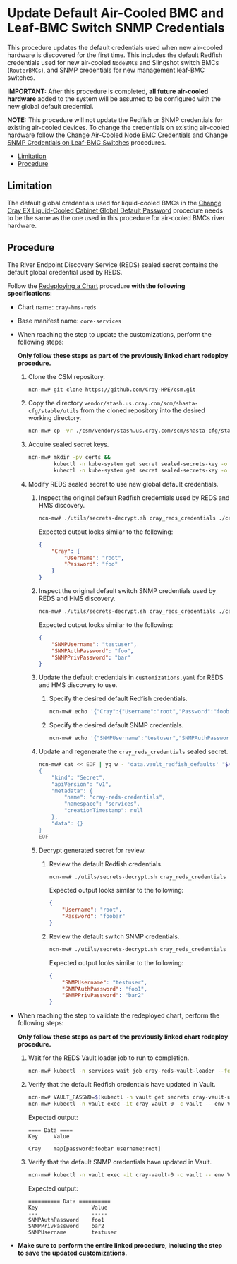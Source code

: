 # Update Default Air-Cooled BMC and Leaf-BMC Switch SNMP Credentials

This procedure updates the default credentials used when new air-cooled hardware is discovered for the first time. This includes the default Redfish credentials used for new
air-cooled `NodeBMCs` and Slingshot switch BMCs (`RouterBMCs`), and SNMP credentials for new management leaf-BMC switches.

**IMPORTANT:** After this procedure is completed, **all future air-cooled hardware** added to the system will be assumed to be configured with the new global default credential.

**NOTE:** This procedure will not update the Redfish or SNMP credentials for existing air-cooled devices. To change the credentials on existing air-cooled hardware follow the
[Change Air-Cooled Node BMC Credentials](Change_Air-Cooled_Node_BMC_Credentials.md) and [Change SNMP Credentials on Leaf-BMC Switches](Change_SNMP_Credentials_on_Leaf_BMC_Switches.md) procedures.

- [Limitation](#limitation)
- [Procedure](#procedure)

## Limitation

The default global credentials used for liquid-cooled BMCs in the [Change Cray EX Liquid-Cooled Cabinet Global Default Password](Change_EX_Liquid-Cooled_Cabinet_Global_Default_Password.md)
procedure needs to be the same as the one used in this procedure for air-cooled BMCs river hardware.

## Procedure

The River Endpoint Discovery Service (REDS) sealed secret contains the default global credential used by REDS.

Follow the [Redeploying a Chart](../CSM_product_management/Redeploying_a_Chart.md) procedure **with the following specifications**:

- Chart name: `cray-hms-reds`
- Base manifest name: `core-services`
- When reaching the step to update the customizations, perform the following steps:

    **Only follow these steps as part of the previously linked chart redeploy procedure.**

    1. Clone the CSM repository.

        ```bash
        ncn-mw# git clone https://github.com/Cray-HPE/csm.git
        ```

    1. Copy the directory `vendor/stash.us.cray.com/scm/shasta-cfg/stable/utils` from the cloned repository into the desired working directory.

        ```bash
        ncn-mw# cp -vr ./csm/vendor/stash.us.cray.com/scm/shasta-cfg/stable/utils .
        ```

    1. Acquire sealed secret keys.

        ```bash
        ncn-mw# mkdir -pv certs &&
                kubectl -n kube-system get secret sealed-secrets-key -o jsonpath='{.data.tls\.crt}' | base64 -d > certs/sealed_secrets.crt &&
                kubectl -n kube-system get secret sealed-secrets-key -o jsonpath='{.data.tls\.key}' | base64 -d > certs/sealed_secrets.key
        ```

    1. Modify REDS sealed secret to use new global default credentials.

        1. Inspect the original default Redfish credentials used by REDS and HMS discovery.

            ```bash
            ncn-mw# ./utils/secrets-decrypt.sh cray_reds_credentials ./certs/sealed_secrets.key ./customizations.yaml | jq .data.vault_redfish_defaults -r | base64 -d | jq
            ```

            Expected output looks similar to the following:

            ```json
            {
                "Cray": {
                    "Username": "root",
                    "Password": "foo"
                }
            }
            ```

        1. Inspect the original default switch SNMP credentials used by REDS and HMS discovery.

            ```bash
            ncn-mw# ./utils/secrets-decrypt.sh cray_reds_credentials ./certs/sealed_secrets.key ./customizations.yaml | jq .data.vault_switch_defaults -r | base64 -d | jq
            ```

            Expected output looks similar to the following:

            ```json
            {
                "SNMPUsername": "testuser",
                "SNMPAuthPassword": "foo",
                "SNMPPrivPassword": "bar"
            }
            ```

        1. Update the default credentials in `customizations.yaml` for REDS and HMS discovery to use.

            1. Specify the desired default Redfish credentials.

                ```bash
                ncn-mw# echo '{"Cray":{"Username":"root","Password":"foobar"}}' | base64 > reds.redfish.creds.json.b64
                ```

            1. Specify the desired default SNMP credentials.

                ```bash
                ncn-mw# echo '{"SNMPUsername":"testuser","SNMPAuthPassword":"foo1","SNMPPrivPassword":"bar2"}' | base64 > reds.switch.creds.json.b64
                ```

        1. Update and regenerate the `cray_reds_credentials` sealed secret.

            ```bash
            ncn-mw# cat << EOF | yq w - 'data.vault_redfish_defaults' "$(<reds.redfish.creds.json.b64)" | yq w - 'data.vault_switch_defaults' "$(<reds.switch.creds.json.b64)" | yq r -j - | ./utils/secrets-encrypt.sh | yq w -f - -i ./customizations.yaml 'spec.kubernetes.sealed_secrets.cray_reds_credentials'
            {
                "kind": "Secret",
                "apiVersion": "v1",
                "metadata": {
                    "name": "cray-reds-credentials",
                    "namespace": "services",
                    "creationTimestamp": null
                },
                "data": {}
            }
            EOF
            ```

        1. Decrypt generated secret for review.

            1. Review the default Redfish credentials.

                ```bash
                ncn-mw# ./utils/secrets-decrypt.sh cray_reds_credentials ./certs/sealed_secrets.key ./customizations.yaml | jq .data.vault_redfish_defaults -r | base64 -d | jq
                ```

                Expected output looks similar to the following:

                ```json
                {
                    "Username": "root",
                    "Password": "foobar"
                }
                ```

            1. Review the default switch SNMP credentials.

                ```bash
                ncn-mw# ./utils/secrets-decrypt.sh cray_reds_credentials ./certs/sealed_secrets.key ./customizations.yaml | jq .data.vault_switch_defaults -r | base64 -d | jq
                ```

                Expected output looks similar to the following:

                ```json
                {
                    "SNMPUsername": "testuser",
                    "SNMPAuthPassword": "foo1",
                    "SNMPPrivPassword": "bar2"
                }
                ```

- When reaching the step to validate the redeployed chart, perform the following steps:

    **Only follow these steps as part of the previously linked chart redeploy procedure.**

    1. Wait for the REDS Vault loader job to run to completion.

        ```bash
        ncn-mw# kubectl -n services wait job cray-reds-vault-loader --for=condition=complete --timeout=5m
        ```

    1. Verify that the default Redfish credentials have updated in Vault.

        ```bash
        ncn-mw# VAULT_PASSWD=$(kubectl -n vault get secrets cray-vault-unseal-keys -o json | jq -r '.data["vault-root"]' |  base64 -d)
        ncn-mw# kubectl -n vault exec -it cray-vault-0 -c vault -- env VAULT_TOKEN=$VAULT_PASSWD VAULT_ADDR=http://127.0.0.1:8200 vault kv get secret/reds-creds/defaults
        ```

        Expected output:

        ```text
        ==== Data ====
        Key     Value
        ---     -----
        Cray    map[password:foobar username:root]
        ```

    1. Verify that the default SNMP credentials have updated in Vault.

        ```bash
        ncn-mw# kubectl -n vault exec -it cray-vault-0 -c vault -- env VAULT_TOKEN=$VAULT_PASSWD VAULT_ADDR=http://127.0.0.1:8200 vault kv get secret/reds-creds/switch_defaults
        ```

        Expected output:

        ```text
        ========== Data ==========
        Key                 Value
        ---                 -----
        SNMPAuthPassword    foo1
        SNMPPrivPassword    bar2
        SNMPUsername        testuser
        ```

- **Make sure to perform the entire linked procedure, including the step to save the updated customizations.**
